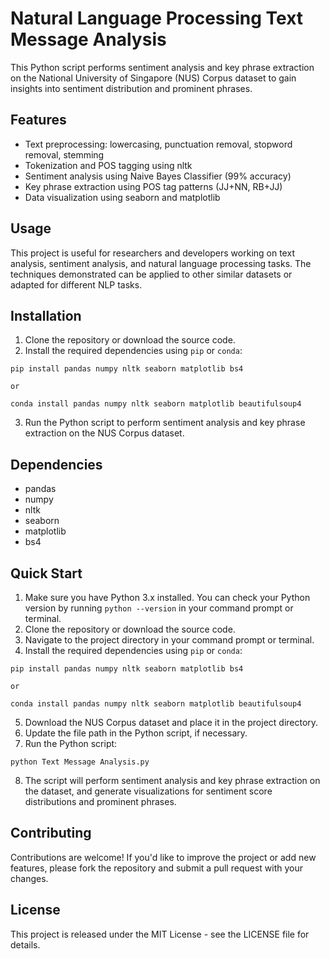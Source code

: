 # Natural Language Processing Text Message Analysis

This Python script performs sentiment analysis and key phrase extraction on the National University of Singapore (NUS) Corpus dataset to gain insights into sentiment distribution and prominent phrases.

## Features

- Text preprocessing: lowercasing, punctuation removal, stopword removal, stemming
- Tokenization and POS tagging using nltk
- Sentiment analysis using Naive Bayes Classifier (99% accuracy)
- Key phrase extraction using POS tag patterns (JJ+NN, RB+JJ)
- Data visualization using seaborn and matplotlib

## Usage

This project is useful for researchers and developers working on text analysis, sentiment analysis, and natural language processing tasks. The techniques demonstrated can be applied to other similar datasets or adapted for different NLP tasks.

## Installation

1. Clone the repository or download the source code.
2. Install the required dependencies using `pip` or `conda`:
```
pip install pandas numpy nltk seaborn matplotlib bs4
```
    or
```
conda install pandas numpy nltk seaborn matplotlib beautifulsoup4
```
3. Run the Python script to perform sentiment analysis and key phrase extraction on the NUS Corpus dataset.

## Dependencies

- pandas
- numpy
- nltk
- seaborn
- matplotlib
- bs4

## Quick Start
1. Make sure you have Python 3.x installed. You can check your Python version by running `python --version` in your command prompt or terminal.
2. Clone the repository or download the source code.
3. Navigate to the project directory in your command prompt or terminal.
4. Install the required dependencies using `pip` or `conda`:
```
pip install pandas numpy nltk seaborn matplotlib bs4
```
    or
```
conda install pandas numpy nltk seaborn matplotlib beautifulsoup4
```
5. Download the NUS Corpus dataset and place it in the project directory.
6. Update the file path in the Python script, if necessary.
7. Run the Python script:
```
python Text Message Analysis.py
```
8. The script will perform sentiment analysis and key phrase extraction on the dataset, and generate visualizations for sentiment score distributions and prominent phrases.

## Contributing
Contributions are welcome! If you'd like to improve the project or add new features, please fork the repository and submit a pull request with your changes.

## License
This project is released under the MIT License - see the LICENSE file for details.

